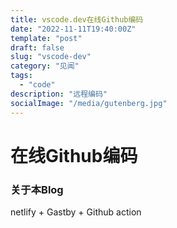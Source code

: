 ```yaml
---
title: vscode.dev在线Github编码
date: "2022-11-11T19:40:00Z"
template: "post"
draft: false
slug: "vscode-dev"
category: "见闻"
tags:
  - "code"  
description: "远程编码"
socialImage: "/media/gutenberg.jpg"
---
```


在线Github编码
=========



### [](#关于本Blog "关于本Blog")关于本Blog


netlify + Gastby + Github action
